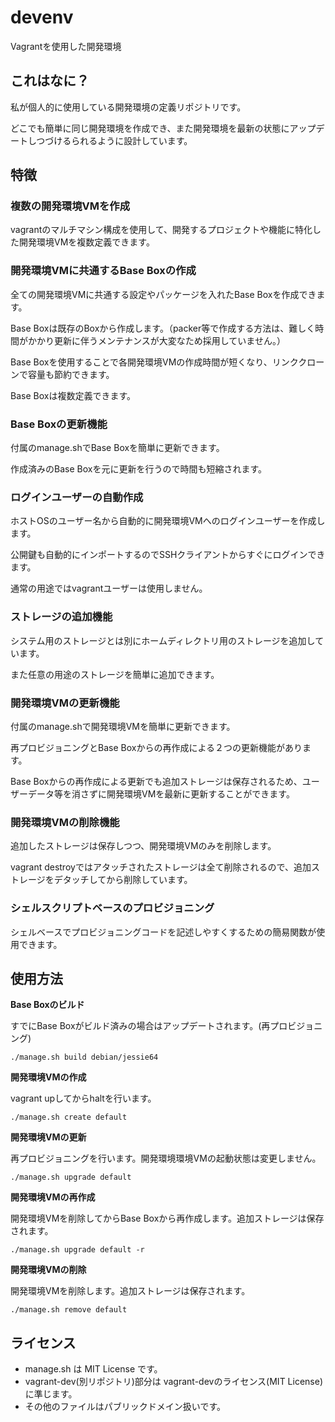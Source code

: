 # devenv

Vagrantを使用した開発環境

## これはなに？

私が個人的に使用している開発環境の定義リポジトリです。

どこでも簡単に同じ開発環境を作成でき、また開発環境を最新の状態にアップデートしつづけるられるように設計しています。

## 特徴

### 複数の開発環境VMを作成

vagrantのマルチマシン構成を使用して、開発するプロジェクトや機能に特化した開発環境VMを複数定義できます。

### 開発環境VMに共通するBase Boxの作成

全ての開発環境VMに共通する設定やパッケージを入れたBase Boxを作成できます。

Base Boxは既存のBoxから作成します。（packer等で作成する方法は、難しく時間がかかり更新に伴うメンテナンスが大変なため採用していません。）

Base Boxを使用することで各開発環境VMの作成時間が短くなり、リンククローンで容量も節約できます。

Base Boxは複数定義できます。

### Base Boxの更新機能

付属のmanage.shでBase Boxを簡単に更新できます。

作成済みのBase Boxを元に更新を行うので時間も短縮されます。

### ログインユーザーの自動作成

ホストOSのユーザー名から自動的に開発環境VMへのログインユーザーを作成します。

公開鍵も自動的にインポートするのでSSHクライアントからすぐにログインできます。

通常の用途ではvagrantユーザーは使用しません。

### ストレージの追加機能

システム用のストレージとは別にホームディレクトリ用のストレージを追加しています。

また任意の用途のストレージを簡単に追加できます。

### 開発環境VMの更新機能

付属のmanage.shで開発環境VMを簡単に更新できます。

再プロビジョニングとBase Boxからの再作成による２つの更新機能があります。

Base Boxからの再作成による更新でも追加ストレージは保存されるため、ユーザーデータ等を消さずに開発環境VMを最新に更新することができます。

### 開発環境VMの削除機能

追加したストレージは保存しつつ、開発環境VMのみを削除します。

vagrant destroyではアタッチされたストレージは全て削除されるので、追加ストレージをデタッチしてから削除しています。

### シェルスクリプトベースのプロビジョニング

シェルベースでプロビジョニングコードを記述しやすくするための簡易関数が使用できます。

## 使用方法

**Base Boxのビルド**

すでにBase Boxがビルド済みの場合はアップデートされます。(再プロビジョニング)

```
./manage.sh build debian/jessie64
```

**開発環境VMの作成**

vagrant upしてからhaltを行います。

```
./manage.sh create default
```

**開発環境VMの更新**

再プロビジョニングを行います。開発環境環境VMの起動状態は変更しません。

```
./manage.sh upgrade default
```

**開発環境VMの再作成**

開発環境VMを削除してからBase Boxから再作成します。追加ストレージは保存されます。

```
./manage.sh upgrade default -r
```

**開発環境VMの削除**

開発環境VMを削除します。追加ストレージは保存されます。

```
./manage.sh remove default
```

## ライセンス

* manage.sh は MIT License です。
* vagrant-dev(別リポジトリ)部分は vagrant-devのライセンス(MIT License)に準じます。
* その他のファイルはパブリックドメイン扱いです。
